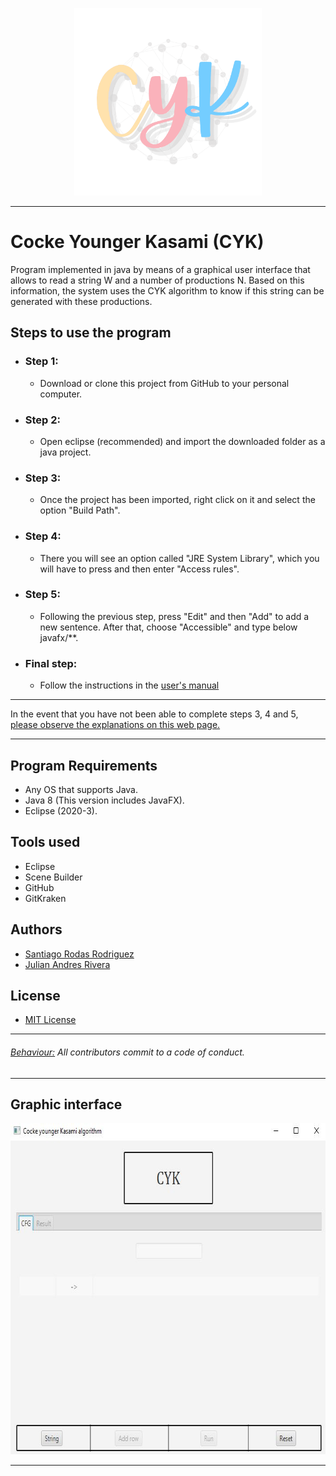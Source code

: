 <p align="center">
  <img width="300" height="300" src="https://github.com/SantiRodas/cocke-younger-kasami-algorithm/blob/main/IMAGES/1.png">
</p>

-------------------------------------------------------------------------------------------------------------------------------------------------------------------------------

# Cocke Younger Kasami (CYK)

Program implemented in java by means of a graphical user interface that allows to read a string W and a number of productions N. Based on this information, the system uses the CYK algorithm to know if this string can be generated with these productions. 

## Steps to use the program

  * ### Step 1:
    * Download or clone this project from GitHub to your personal computer.
    
  * ### Step 2:
    * Open eclipse (recommended) and import the downloaded folder as a java project.
 
  * ### Step 3:
    * Once the project has been imported, right click on it and select the option "Build Path".
  
  * ### Step 4:
    * There you will see an option called "JRE System Library", which you will have to press and then enter "Access rules".
  
  * ### Step 5:
    * Following the previous step, press "Edit" and then "Add" to add a new sentence. After that, choose "Accessible" and type below javafx/**. 

  * ### Final step:
    * Follow the instructions in the [user's manual](https://github.com/SantiRodas/cocke-younger-kasami-algorithm/blob/main/OTHER/DOCS/Instruction%20Manual.pdf)

-------------------------------------------------------------------------------------------------------------------------------------------------------------------------------

In the event that you have not been able to complete steps 3, 4 and 5, [please observe the explanations on this web page.](https://stackoverflow.com/questions/22812488/using-javafx-in-jre-8-access-restriction-error)

-------------------------------------------------------------------------------------------------------------------------------------------------------------------------------

## Program Requirements
* Any OS that supports Java.
* Java 8 (This version includes JavaFX).
* Eclipse (2020-3).

## Tools used
* Eclipse
* Scene Builder
* GitHub
* GitKraken

## Authors
- [Santiago Rodas Rodriguez](https://github.com/SantiRodas)
- [Julian Andres Rivera](https://github.com/JulianAndresRiveraCarrillo)

## License
* [MIT License](https://github.com/SantiRodas/cocke-younger-kasami-algorithm/blob/main/LICENSE)

-------------------------------------------------------------------------------------------------------------------------------------------------------------------------------

###### [Behaviour:](https://github.com/SantiRodas/cocke-younger-kasami-algorithm/blob/main/CODE_OF_CONDUCT.md) All contributors commit to a code of conduct.

-------------------------------------------------------------------------------------------------------------------------------------------------------------------------------

## Graphic interface

<p align="center">
  <img width="706" height="530" src="https://github.com/SantiRodas/cocke-younger-kasami-algorithm/blob/main/IMAGES/2.JPG">
</p>

-------------------------------------------------------------------------------------------------------------------------------------------------------------------------------
